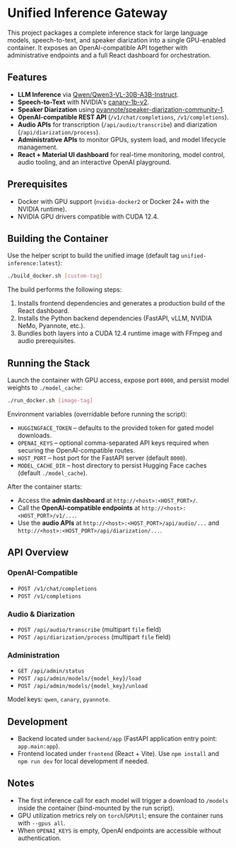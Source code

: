 # Unified Inference Gateway

This project packages a complete inference stack for large language models, speech-to-text, and speaker diarization into a single GPU-enabled container. It exposes an OpenAI-compatible API together with administrative endpoints and a full React dashboard for orchestration.

## Features

- **LLM Inference** via [Qwen/Qwen3-VL-30B-A3B-Instruct](https://huggingface.co/Qwen/Qwen3-VL-30B-A3B-Instruct).
- **Speech-to-Text** with NVIDIA's [canary-1b-v2](https://huggingface.co/nvidia/canary-1b-v2).
- **Speaker Diarization** using [pyannote/speaker-diarization-community-1](https://huggingface.co/pyannote/speaker-diarization-community-1/).
- **OpenAI-compatible REST API** (`/v1/chat/completions`, `/v1/completions`).
- **Audio APIs** for transcription (`/api/audio/transcribe`) and diarization (`/api/diarization/process`).
- **Administrative APIs** to monitor GPUs, system load, and model lifecycle management.
- **React + Material UI dashboard** for real-time monitoring, model control, audio tooling, and an interactive OpenAI playground.

## Prerequisites

- Docker with GPU support (`nvidia-docker2` or Docker 24+ with the NVIDIA runtime).
- NVIDIA GPU drivers compatible with CUDA 12.4.

## Building the Container

Use the helper script to build the unified image (default tag `unified-inference:latest`):

```bash
./build_docker.sh [custom-tag]
```

The build performs the following steps:

1. Installs frontend dependencies and generates a production build of the React dashboard.
2. Installs the Python backend dependencies (FastAPI, vLLM, NVIDIA NeMo, Pyannote, etc.).
3. Bundles both layers into a CUDA 12.4 runtime image with FFmpeg and audio prerequisites.

## Running the Stack

Launch the container with GPU access, expose port `8000`, and persist model weights to `./model_cache`:

```bash
./run_docker.sh [image-tag]
```

Environment variables (overridable before running the script):

- `HUGGINGFACE_TOKEN` – defaults to the provided token for gated model downloads.
- `OPENAI_KEYS` – optional comma-separated API keys required when securing the OpenAI-compatible routes.
- `HOST_PORT` – host port for the FastAPI server (default `8000`).
- `MODEL_CACHE_DIR` – host directory to persist Hugging Face caches (default `./model_cache`).

After the container starts:

- Access the **admin dashboard** at `http://<host>:<HOST_PORT>/`.
- Call the **OpenAI-compatible endpoints** at `http://<host>:<HOST_PORT>/v1/...`.
- Use the **audio APIs** at `http://<host>:<HOST_PORT>/api/audio/...` and `http://<host>:<HOST_PORT>/api/diarization/...`.

## API Overview

### OpenAI-Compatible

- `POST /v1/chat/completions`
- `POST /v1/completions`

### Audio & Diarization

- `POST /api/audio/transcribe` (multipart `file` field)
- `POST /api/diarization/process` (multipart `file` field)

### Administration

- `GET /api/admin/status`
- `POST /api/admin/models/{model_key}/load`
- `POST /api/admin/models/{model_key}/unload`

Model keys: `qwen`, `canary`, `pyannote`.

## Development

- Backend located under `backend/app` (FastAPI application entry point: `app.main:app`).
- Frontend located under `frontend` (React + Vite). Use `npm install` and `npm run dev` for local development if needed.

## Notes

- The first inference call for each model will trigger a download to `/models` inside the container (bind-mounted by the run script).
- GPU utilization metrics rely on `torch`/`GPUtil`; ensure the container runs with `--gpus all`.
- When `OPENAI_KEYS` is empty, OpenAI endpoints are accessible without authentication.
